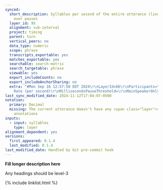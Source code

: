 ```yaml
---
synced:
  short_description: Syllables per second of the entire utterance (line), skipping
    over pauses
  layer_id: 95
  alignment: sub-interval
  project: timing
  parent: turn
  vertical_peers: no
  data_type: numeric
  scope: phrase
  transcripts_exportable: yes
  matches_exportable: yes
  searchable: search-matrix
  search_targetable: phrase
  viewable: yes
  export_includeCounts: no
  export_includeAnchorSharing: no
  extra: "#Mon Sep 16 12:57:50 EDT 2024\r\nLayerId=66\r\nParticipants=\r\nPattern=\r\nTranscripts=\r\nUtterances=true\r\nStatistic=Word
    Rate (per second)\r\nMillisecondsPauseThreshold=\r\nMainSpeakerOnly=false\r\nCorpora=false\r\nScopeLayerId=\r\nTranscriptParticipants=false\r\nTurns=false\r\nExcludedTranscriptTypes=-1\r\nSecondsContext=\r\n"
last_sync_modified_date: 2024-11-12T17:04:07-0500
notation:
  primary: Decimal
  missing: The current utterance doesn't have any <span class="layer">segment</span>
    annotations
inputs:
  - input: syllables
    type: layer
alignment_dependent: yes
versions:
  first_appeared: 0.1.4
  last_modified: 0.1.4
last_modified_date: Handled by Git pre-commit hook
---
```


**Fill longer description here**

Any headings should be level-3


{% include linklist.html %}
